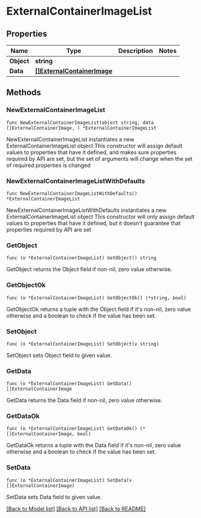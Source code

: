 # ExternalContainerImageList

## Properties

Name | Type | Description | Notes
------------ | ------------- | ------------- | -------------
**Object** | **string** |  | 
**Data** | [**[]ExternalContainerImage**](ExternalContainerImage.md) |  | 

## Methods

### NewExternalContainerImageList

`func NewExternalContainerImageList(object string, data []ExternalContainerImage, ) *ExternalContainerImageList`

NewExternalContainerImageList instantiates a new ExternalContainerImageList object
This constructor will assign default values to properties that have it defined,
and makes sure properties required by API are set, but the set of arguments
will change when the set of required properties is changed

### NewExternalContainerImageListWithDefaults

`func NewExternalContainerImageListWithDefaults() *ExternalContainerImageList`

NewExternalContainerImageListWithDefaults instantiates a new ExternalContainerImageList object
This constructor will only assign default values to properties that have it defined,
but it doesn't guarantee that properties required by API are set

### GetObject

`func (o *ExternalContainerImageList) GetObject() string`

GetObject returns the Object field if non-nil, zero value otherwise.

### GetObjectOk

`func (o *ExternalContainerImageList) GetObjectOk() (*string, bool)`

GetObjectOk returns a tuple with the Object field if it's non-nil, zero value otherwise
and a boolean to check if the value has been set.

### SetObject

`func (o *ExternalContainerImageList) SetObject(v string)`

SetObject sets Object field to given value.


### GetData

`func (o *ExternalContainerImageList) GetData() []ExternalContainerImage`

GetData returns the Data field if non-nil, zero value otherwise.

### GetDataOk

`func (o *ExternalContainerImageList) GetDataOk() (*[]ExternalContainerImage, bool)`

GetDataOk returns a tuple with the Data field if it's non-nil, zero value otherwise
and a boolean to check if the value has been set.

### SetData

`func (o *ExternalContainerImageList) SetData(v []ExternalContainerImage)`

SetData sets Data field to given value.



[[Back to Model list]](../README.md#documentation-for-models) [[Back to API list]](../README.md#documentation-for-api-endpoints) [[Back to README]](../README.md)


